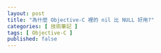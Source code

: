 ```yaml
---
layout: post
title: "為什麼 Objective-C 裡的 nil 比 NULL 好用?"
categories: [ 技術筆記 ]
tags: [ Objective-C ]
published: false
---
```

